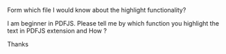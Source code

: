 Form which file I would know about the highlight functionality?

I am beginner in PDFJS. Please tell me by which function you highlight the text in PDFJS extension and How ?

Thanks  